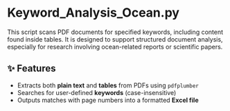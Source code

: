 # Keyword_Analysis_Ocean.py

This script scans PDF documents for specified keywords, including content found inside tables. It is designed to support structured document analysis, especially for research involving ocean-related reports or scientific papers.

## ✨ Features

- Extracts both **plain text** and **tables** from PDFs using `pdfplumber`
- Searches for user-defined **keywords** (case-insensitive)
- Outputs matches with page numbers into a formatted **Excel file**


